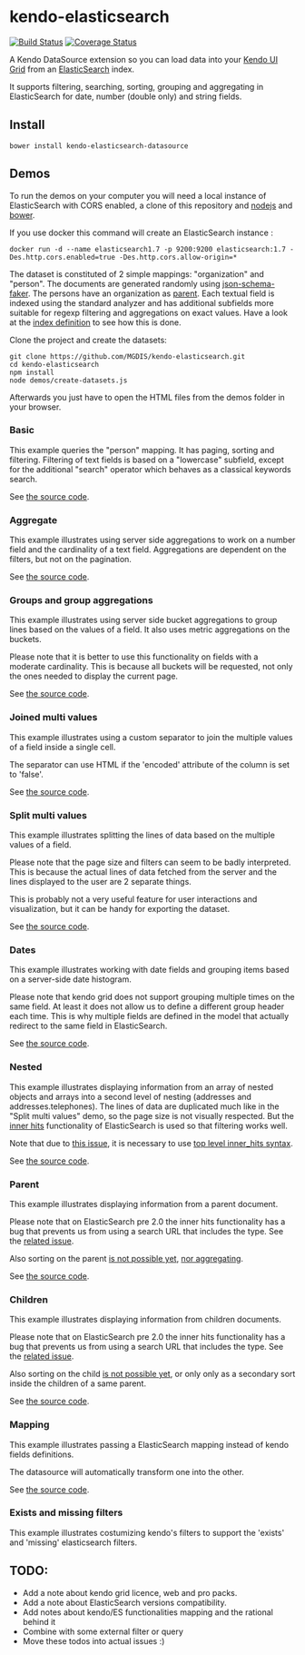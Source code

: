 # kendo-elasticsearch

[![Build Status](https://travis-ci.org/MGDIS/kendo-elasticsearch.svg)](https://travis-ci.org/MGDIS/kendo-elasticsearch)
[![Coverage Status](https://coveralls.io/repos/MGDIS/kendo-elasticsearch/badge.svg?branch=master&service=github)](https://coveralls.io/github/MGDIS/kendo-elasticsearch?branch=master)

A Kendo DataSource extension so you can load data into your [Kendo UI Grid](http://docs.telerik.com/kendo-ui/api/javascript/ui/grid) from an [ElasticSearch](https://www.elasticsearch.org/) index.

It supports filtering, searching, sorting, grouping and aggregating in ElasticSearch for date, number (double only) and string fields.

## Install

    bower install kendo-elasticsearch-datasource

## Demos

To run the demos on your computer you will need a local instance of ElasticSearch with CORS enabled, a clone of this repository and [nodejs](https://nodejs.org) and [bower](http://bower.io/).

If you use docker this command will create an ElasticSearch instance :

    docker run -d --name elasticsearch1.7 -p 9200:9200 elasticsearch:1.7 -Des.http.cors.enabled=true -Des.http.cors.allow-origin=*

The dataset is constituted of 2 simple mappings: "organization" and "person". The documents are generated randomly using [json-schema-faker](https://github.com/json-schema-faker/json-schema-faker).
The persons have an organization as [parent](https://www.elastic.co/guide/en/elasticsearch/guide/current/parent-child.html).
Each textual field is indexed using the standard analyzer and has additional subfields more suitable for regexp filtering and aggregations on exact values.
Have a look at the [index definition](./demos/index-definition.json) to see how this is done.

Clone the project and create the datasets:

    git clone https://github.com/MGDIS/kendo-elasticsearch.git
    cd kendo-elasticsearch
    npm install
    node demos/create-datasets.js

Afterwards you just have to open the HTML files from the demos folder in your browser.

### Basic

This example queries the "person" mapping. It has paging, sorting and filtering.
Filtering of text fields is based on a "lowercase" subfield, except for the additional "search" operator which behaves as a classical keywords search.

See [the source code](./demos/basic.html).

### Aggregate

This example illustrates using server side aggregations to work on a number field and the cardinality of a text field.
Aggregations are dependent on the filters, but not on the pagination.

See [the source code](./demos/aggregate.html).

### Groups and group aggregations

This example illustrates using server side bucket aggregations to group lines based on the values of a field.
It also uses metric aggregations on the buckets.

Please note that it is better to use this functionality on fields with a moderate cardinality.
This is because all buckets will be requested, not only the ones needed to display the current page.

See [the source code](./demos/groups.html).

### Joined multi values

This example illustrates using a custom separator to join the multiple values of a field inside a single cell.

The separator can use HTML if the 'encoded' attribute of the column is set to 'false'.

See [the source code](./demos/multivalues-join.html).

### Split multi values

This example illustrates splitting the lines of data based on the multiple values of a field.

Please note that the page size and filters can seem to be badly interpreted. This is because the actual lines of data fetched from the server and the lines
displayed to the user are 2 separate things.

This is probably not a very useful feature for user interactions and visualization, but it can be handy for exporting the dataset.

See [the source code](./demos/multivalues-split.html).

### Dates

This example illustrates working with date fields and grouping items based on a server-side date histogram.

Please note that kendo grid does not support grouping multiple times on the same field.
At least it does not allow us to define a different group header each time.
This is why multiple fields are defined in the model that actually redirect to the same field in ElasticSearch.

See [the source code](./demos/dates.html).

### Nested

This example illustrates displaying information from an array of nested objects and arrays into a second level of nesting (addresses and addresses.telephones).
The lines of data are duplicated much like in the "Split multi values" demo, so the page size is not visually respected.
But the [inner hits](https://www.elastic.co/guide/en/elasticsearch/reference/current/search-request-inner-hits.html) functionality
of ElasticSearch is used so that filtering works well.

Note that due to [this issue](https://github.com/elastic/elasticsearch/issues/13064), it is necessary to use [top level inner_hits syntax](https://www.elastic.co/guide/en/elasticsearch/reference/current/search-request-inner-hits.html#top-level-inner-hits).

See [the source code](./demos/nested.html).

### Parent

This example illustrates displaying information from a parent document.

Please note that on ElasticSearch pre 2.0 the inner hits functionality has a bug that prevents us from using a search URL that includes the type.
See the [related issue](https://github.com/elastic/elasticsearch/issues/13898).

Also sorting on the parent [is not possible yet](https://github.com/elastic/elasticsearch/issues/2917), [nor aggregating](https://www.elastic.co/guide/en/elasticsearch/guide/current/children-agg.html).

See [the source code](./demos/parent.html).

### Children

This example illustrates displaying information from children documents.

Please note that on ElasticSearch pre 2.0 the inner hits functionality has a bug that prevents us from using a search URL that includes the type.
See the [related issue](https://github.com/elastic/elasticsearch/issues/13898).

Also sorting on the child [is not possible yet](https://github.com/elastic/elasticsearch/issues/2917), or only only as a secondary sort inside the children of a same parent.

See [the source code](./demos/children.html).

### Mapping

This example illustrates passing a ElasticSearch mapping instead of kendo fields definitions.

The datasource will automatically transform one into the other.

See [the source code](./demos/mapping.html).

### Exists and missing filters

This example illustrates costumizing kendo's filters to support the 'exists' and 'missing' elasticsearch filters.

## TODO:

  - Add a note about kendo grid licence, web and pro packs.
  - Add a note about ElasticSearch versions compatibility.
  - Add notes about kendo/ES functionalities mapping and the rational behind it
  - Combine with some external filter or query
  - Move these todos into actual issues :)
